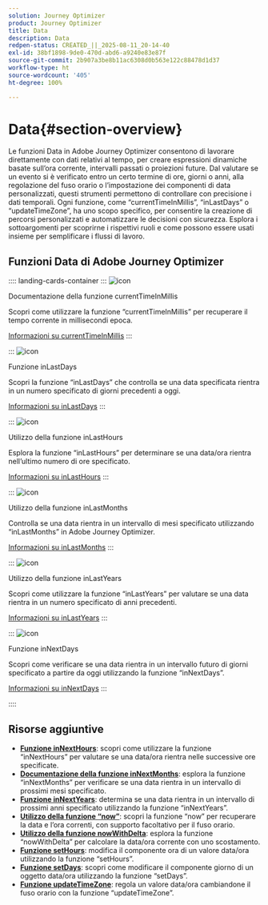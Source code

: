 ```yaml
---
solution: Journey Optimizer
product: Journey Optimizer
title: Data
description: Data
redpen-status: CREATED_||_2025-08-11_20-14-40
exl-id: 38bf1898-9de0-470d-abd6-a9240e83e87f
source-git-commit: 2b907a3be8b11ac6308d0b563e122c88478d1d37
workflow-type: ht
source-wordcount: '405'
ht-degree: 100%

---
```


# Data{#section-overview}

Le funzioni Data in Adobe Journey Optimizer consentono di lavorare direttamente con dati relativi al tempo, per creare espressioni dinamiche basate sull’ora corrente, intervalli passati o proiezioni future. Dal valutare se un evento si è verificato entro un certo termine di ore, giorni o anni, alla regolazione del fuso orario o l’impostazione dei componenti di data personalizzati, questi strumenti permettono di controllare con precisione i dati temporali. Ogni funzione, come “currentTimeInMillis”, “inLastDays” o “updateTimeZone”, ha uno scopo specifico, per consentire la creazione di percorsi personalizzati e automatizzare le decisioni con sicurezza. Esplora i sottoargomenti per scoprirne i rispettivi ruoli e come possono essere usati insieme per semplificare i flussi di lavoro.

## Funzioni Data di Adobe Journey Optimizer

:::: landing-cards-container
:::
![icon](https://cdn.experienceleague.adobe.com/icons/code-branch.svg)

Documentazione della funzione currentTimeInMillis

Scopri come utilizzare la funzione “currentTimeInMillis” per recuperare il tempo corrente in millisecondi epoca.

[Informazioni su currentTimeInMillis](../using/building-journeys/functions/functioncurrenttimeinmillis.md)
:::

:::
![icon](https://cdn.experienceleague.adobe.com/icons/code-branch.svg)

Funzione inLastDays

Scopri la funzione “inLastDays” che controlla se una data specificata rientra in un numero specificato di giorni precedenti a oggi.

[Informazioni su inLastDays](../using/building-journeys/functions/functioninlastdays.md)
:::

:::
![icon](https://cdn.experienceleague.adobe.com/icons/code-branch.svg)

Utilizzo della funzione inLastHours

Esplora la funzione “inLastHours” per determinare se una data/ora rientra nell’ultimo numero di ore specificato.

[Informazioni su inLastHours](../using/building-journeys/functions/functioninlasthours.md)
:::

:::
![icon](https://cdn.experienceleague.adobe.com/icons/code-branch.svg)

Utilizzo della funzione inLastMonths

Controlla se una data rientra in un intervallo di mesi specificato utilizzando “inLastMonths” in Adobe Journey Optimizer.

[Informazioni su inLastMonths](../using/building-journeys/functions/functioninlastmonths.md)
:::

:::
![icon](https://cdn.experienceleague.adobe.com/icons/code-branch.svg)

Utilizzo della funzione inLastYears

Scopri come utilizzare la funzione “inLastYears” per valutare se una data rientra in un numero specificato di anni precedenti.

[Informazioni su inLastYears](../using/building-journeys/functions/functioninlastyears.md)
:::

:::
![icon](https://cdn.experienceleague.adobe.com/icons/code-branch.svg)

Funzione inNextDays

Scopri come verificare se una data rientra in un intervallo futuro di giorni specificato a partire da oggi utilizzando la funzione “inNextDays”.

[Informazioni su inNextDays](../using/building-journeys/functions/functioninnextdays.md)
:::

::::


## Risorse aggiuntive

- **[Funzione inNextHours](../using/building-journeys/functions/functioninnexthours.md)**: scopri come utilizzare la funzione “inNextHours” per valutare se una data/ora rientra nelle successive ore specificate.
- **[Documentazione della funzione inNextMonths](../using/building-journeys/functions/functioninnextmonths.md)**: esplora la funzione “inNextMonths” per verificare se una data rientra in un intervallo di prossimi mesi specificato.
- **[Funzione inNextYears](../using/building-journeys/functions/functioninnextyears.md)**: determina se una data rientra in un intervallo di prossimi anni specificato utilizzando la funzione “inNextYears”.
- **[Utilizzo della funzione “now”](../using/building-journeys/functions/functionnow.md)**: scopri la funzione “now” per recuperare la data e l’ora correnti, con supporto facoltativo per il fuso orario.
- **[Utilizzo della funzione nowWithDelta](../using/building-journeys/functions/functionnowwithdelta.md)**: esplora la funzione “nowWithDelta” per calcolare la data/ora corrente con uno scostamento.
- **[Funzione setHours](../using/building-journeys/functions/functionsethours.md)**: modifica il componente ora di un valore data/ora utilizzando la funzione “setHours”.
- **[Funzione setDays](../using/building-journeys/functions/functionsetdays.md)**: scopri come modificare il componente giorno di un oggetto data/ora utilizzando la funzione “setDays”.
- **[Funzione updateTimeZone](../using/building-journeys/functions/functionupdatetimezone.md)**: regola un valore data/ora cambiandone il fuso orario con la funzione “updateTimeZone”.

